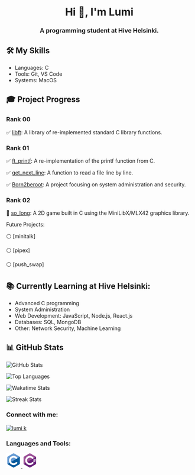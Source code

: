 <h1 align="center">Hi 👋, I'm Lumi</h1>
<h3 align="center">A programming student at Hive Helsinki.</h3>

## 🛠️ My Skills

- Languages: C 
- Tools: Git, VS Code
- Systems: MacOS

## 🎓 Project Progress

### Rank 00
✅ [libft](https://github.com/lkilpela/libft): A library of re-implemented standard C library functions.

### Rank 01
✅ [ft_printf](https://github.com/lkilpela/ft_printf): A re-implementation of the printf function from C.

✅ [get_next_line](https://github.com/lkilpela/get_next_line): A function to read a file line by line.

✅ [Born2beroot](https://github.com/lkilpela/Born2beRoot): A project focusing on system administration and security.

### Rank 02
🔵 [so_long](https://github.com/lkilpela/so_long): A 2D game built in C using the MiniLibX/MLX42 graphics library.

Future Projects:

⚪ [minitalk]

⚪ [pipex]

⚪ [push_swap]

## 📚 Currently Learning at Hive Helsinki:

- Advanced C programming
- System Administration
- Web Development: JavaScript, Node.js, React.js
- Databases: SQL, MongoDB
- Other: Network Security, Machine Learning

## 📊 GitHub Stats

![GitHub Stats](https://github-readme-stats.vercel.app/api?username=yourusername&show_icons=true&theme=radical)

![Top Languages](https://github-readme-stats.vercel.app/api/top-langs/?username=yourusername&layout=compact&theme=radical)

<!-- Uncomment below to include Wakatime stats -->
![Wakatime Stats](https://github-readme-stats.vercel.app/api/wakatime?username=yourusername&layout=compact&theme=radical)

![Streak Stats](https://github-readme-streak-stats.herokuapp.com/?user=yourusername&theme=radical)

<h3 align="left">Connect with me:</h3>
<p align="left">
<a href="https://linkedin.com/in/lkilpelainen" target="blank"><img align="center" src="https://raw.githubusercontent.com/rahuldkjain/github-profile-readme-generator/master/src/images/icons/Social/linked-in-alt.svg" alt="lumi k" height="30" width="40" /></a>
</p>

<h3 align="left">Languages and Tools:</h3>
<p align="left"> <a href="https://www.cprogramming.com/" target="_blank" rel="noreferrer"> <img src="https://raw.githubusercontent.com/devicons/devicon/master/icons/c/c-original.svg" alt="c" width="40" height="40"/> </a> <a href="https://www.w3schools.com/cs/" target="_blank" rel="noreferrer"> <img src="https://raw.githubusercontent.com/devicons/devicon/master/icons/csharp/csharp-original.svg" alt="csharp" width="40" height="40"/> </a> </p>

